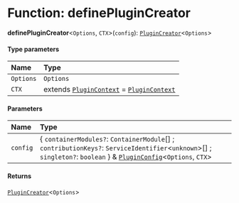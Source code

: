# Function: definePluginCreator

**definePluginCreator**<`Options`, `CTX`>(`config`): [`PluginCreator`](/en/auto-docs/playground-react/types/PluginCreator.md)<`Options`>

#### Type parameters

| Name | Type |
| :------ | :------ |
| `Options` | `Options` |
| `CTX` | extends [`PluginContext`](/en/auto-docs/playground-react/variables/PluginContext-1.md) = [`PluginContext`](/en/auto-docs/playground-react/variables/PluginContext-1.md) |

#### Parameters

| Name | Type |
| :------ | :------ |
| `config` | { `containerModules?`: `ContainerModule`\[] ; `contributionKeys?`: `ServiceIdentifier`<`unknown`>\[] ; `singleton?`: `boolean`  } & [`PluginConfig`](/en/auto-docs/playground-react/interfaces/PluginConfig.md)<`Options`, `CTX`> |

#### Returns

[`PluginCreator`](/en/auto-docs/playground-react/types/PluginCreator.md)<`Options`>
